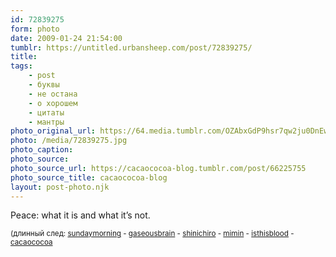 ```yaml
---
id: 72839275
form: photo
date: 2009-01-24 21:54:00
tumblr: https://untitled.urbansheep.com/post/72839275/
title:
tags:
    - post
    - буквы
    - не остана
    - о хорошем
    - цитаты
    - мантры
photo_original_url: https://64.media.tumblr.com/OZAbxGdP9hsr7qw2ju0DnEwro1_400.jpg
photo: /media/72839275.jpg
photo_caption: 
photo_source:
photo_source_url: https://cacaococoa-blog.tumblr.com/post/66225755
photo_source_title: cacaococoa-blog
layout: post-photo.njk
---
```


<p>Peace: what it is and what it’s not. </p>

<p><small>(длинный след: <a href="http://sundaymorning.tumblr.com/post/66430630/gaseousbrain-shinichiro-mimin">sundaymorning</a> - <a href="http://gaseousbrain.tumblr.com/post/66420269/shinichiro-mimin-isthisblood-cacaococoa">gaseousbrain</a> - <a href="http://shinichiro.tumblr.com/post/66334374/mimin-isthisblood-cacaococoa">shinichiro</a> - <a href="http://mimin.tumblr.com/post/66267074/isthisblood-cacaococoa">mimin</a> - <a href="http://isthisblood.tumblr.com/post/66244078/via-cacaococoa">isthisblood</a> - <a href="http://cacaococoa.tumblr.com/">cacaococoa</a></small></p>
